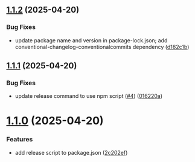 ## [1.1.2](https://github.com/philopian/semantic-release-example/compare/v1.1.1...v1.1.2) (2025-04-20)

### Bug Fixes

* update package name and version in package-lock.json; add conventional-changelog-conventionalcommits dependency ([d182c1b](https://github.com/philopian/semantic-release-example/commit/d182c1b37786b25b8f501a65be585a9807070234))

## [1.1.1](https://github.com/philopian/semantic-release-example/compare/v1.1.0...v1.1.1) (2025-04-20)


### Bug Fixes

* update release command to use npm script ([#4](https://github.com/philopian/semantic-release-example/issues/4)) ([016220a](https://github.com/philopian/semantic-release-example/commit/016220ae9fbfac4a3dc61a6a4a6e4f9a1cc65c40))

# [1.1.0](https://github.com/philopian/semantic-release-example/compare/v1.0.0...v1.1.0) (2025-04-20)


### Features

* add release script to package.json ([2c202ef](https://github.com/philopian/semantic-release-example/commit/2c202efedbfd0d498f28ef44cfa0b7063ca889f3))
